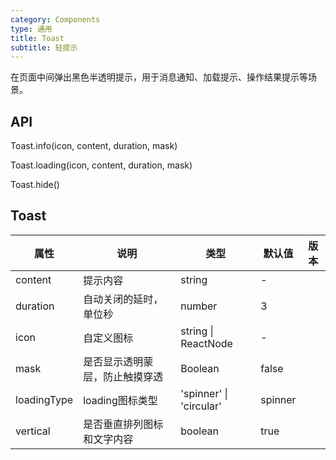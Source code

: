 ```yaml
---
category: Components
type: 通用
title: Toast
subtitle: 轻提示
---
```


在页面中间弹出黑色半透明提示，用于消息通知、加载提示、操作结果提示等场景。

## API

Toast.info(icon, content, duration, mask)

Toast.loading(icon, content, duration, mask)

Toast.hide()

## Toast

| 属性 | 说明 | 类型 | 默认值 | 版本 |
| --- | --- | --- | --- | --- |
| content | 提示内容 | string | - |  |
| duration | 自动关闭的延时，单位秒 | number | 3 |  |
| icon | 自定义图标 | string \| ReactNode | - |  |
| mask | 是否显示透明蒙层，防止触摸穿透 | Boolean | false |  |
| loadingType | loading图标类型 | 'spinner' \| 'circular' | spinner |  |
| vertical | 是否垂直排列图标和文字内容 | boolean | true |  |
